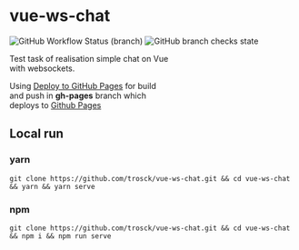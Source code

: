 # vue-ws-chat

![GitHub Workflow Status (branch)](https://img.shields.io/github/workflow/status/trosck/vue-ws-chat/Build%20and%20Deploy/main)
![GitHub branch checks state](https://img.shields.io/github/checks-status/trosck/vue-ws-chat/main)

Test task of realisation simple chat on Vue   
with websockets.   

Using [Deploy to GitHub Pages](https://github.com/marketplace/actions/deploy-to-github-pages) for build   
and push in **gh-pages** branch which   
deploys to [Github Pages](https://trosck.github.io/vue-ws-chat/)

## Local run

### yarn
```
git clone https://github.com/trosck/vue-ws-chat.git && cd vue-ws-chat && yarn && yarn serve
```

### npm
```
git clone https://github.com/trosck/vue-ws-chat.git && cd vue-ws-chat && npm i && npm run serve
```
